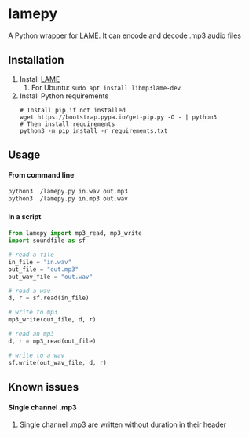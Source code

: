 # lamepy
A Python wrapper for [LAME](https://lame.sourceforge.io/). It can encode and decode .mp3 audio files

## Installation
1. Install [LAME](https://lame.sourceforge.io/)
    1. For Ubuntu: `sudo apt install libmp3lame-dev`
1. Install Python requirements
    ```
    # Install pip if not installed
    wget https://bootstrap.pypa.io/get-pip.py -O - | python3
    # Then install requirements
    python3 -m pip install -r requirements.txt
    ```

## Usage
#### From command line
```bash
python3 ./lamepy.py in.wav out.mp3
python3 ./lamepy.py in.mp3 out.wav
```
#### In a script
```python
from lamepy import mp3_read, mp3_write
import soundfile as sf

# read a file
in_file = "in.wav"
out_file = "out.mp3"
out_wav_file = "out.wav"

# read a wav
d, r = sf.read(in_file)

# write to mp3
mp3_write(out_file, d, r)

# read an mp3
d, r = mp3_read(out_file)

# write to a wav
sf.write(out_wav_file, d, r)
```

## Known issues
#### Single channel .mp3
1. Single channel .mp3 are written without duration in their header
